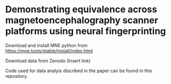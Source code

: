 # Demonstrating equivalence across magnetoencephalography scanner platforms using neural fingerprinting


Download and install MNE python from https://mne.tools/stable/install/index.html

Download data from Zenodo (Insert link)  

Code used for data analyis discribed in the paper can be found in this repository. 
